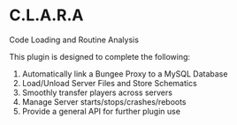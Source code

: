 # C.L.A.R.A
Code Loading and Routine Analysis

This plugin is designed to complete the following:
   1. Automatically link a Bungee Proxy to a MySQL Database
   2. Load/Unload Server Files and Store Schematics
   3. Smoothly transfer players across servers
   4. Manage Server starts/stops/crashes/reboots
   5. Provide a general API for further plugin use
